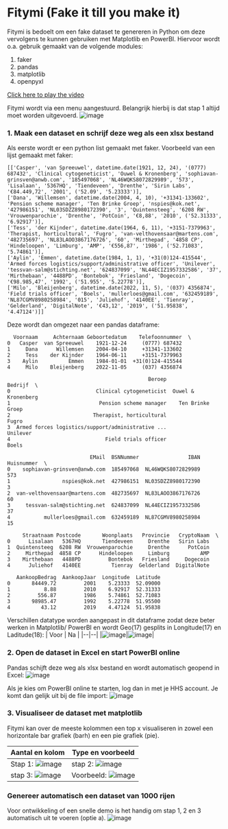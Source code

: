 # Fitymi (Fake it till you make it)
Fitymi is bedoelt om een fake dataset te genereren in Python om deze vervolgens te kunnen gebruiken met Matplotlib en PowerBI.
Hiervoor wordt o.a. gebruik gemaakt van de volgende modules:

1. faker
2. pandas
3. matplotlib
4. openpyxl

[Click here to play the video](https://dehaagsehogeschool-my.sharepoint.com/:v:/r/personal/22161392_student_hhs_nl/Documents/BingoBit.mp4?csf=1&web=1&e=1SAPko)


Fitymi wordt via een menu aangestuurd. Belangrijk hierbij is dat stap 1 altijd moet worden uitgevoerd.
![image](https://user-images.githubusercontent.com/113904065/210151727-31a92e18-3d71-43de-b3b2-306481c6ad1b.jpeg)

### 1. Maak een dataset en schrijf deze weg als een xlsx bestand

Als eerste wordt er een python list gemaakt met faker. Voorbeeld van een lijst gemaakt met faker:
```
[['Casper', 'van Spreeuwel', datetime.date(1921, 12, 24), '(0777) 687432', 'Clinical cytogeneticist', 'Ouwel & Kronenberg', 'sophiavan-grinsven@anwb.com', '185497068', 'NL46WQKS8072829989', '573', 'Lisalaan', '5367HQ', 'Tiendeveen', 'Drenthe', 'Sirin Labs', '€84.449,72', '2001', ('52.09', '5.23333')],
['Dana', 'Willemsen', datetime.date(2004, 4, 10), '+31341-133602', 'Pension scheme manager', 'Ten Brinke Groep', 'nspies@kok.net', '427986151', 'NL03SDZZ8980172390', '3', 'Quintensteeg', '6208 RW', 'Vrouwenparochie', 'Drenthe', 'PotCoin', '€8,88', '2010', ('52.31333', '6.92917')], 
['Tess', 'der Kijnder', datetime.date(1964, 6, 11), '+3151-7379963', 'Therapist, horticultural', 'Fugro', 'van-velthovensaar@martens.com', '482735697', 'NL83LAOO3867176726', '60', 'Mirthepad', '4858 CP', 'Hindeloopen', 'Limburg', 'AMP', '€556,87', '1986', ('52.71083', '5.74861')], 
['Aylin', 'Emmen', datetime.date(1984, 1, 1), '+31(0)124-415544', 'Armed forces logistics/support/administrative officer', 'Unilever', 'tessvan-salm@stichting.net', '624837099', 'NL44ECIZ1957332586', '37', 'Mirthebaan', '4488PD', 'Bontebok', 'Friesland', 'Dogecoin', '€98.985,47', '1992', ('51.955', '5.22778')], 
['Milo', 'Bleijenberg', datetime.date(2022, 11, 5), '(037) 4356874', 'Field trials officer', 'Boels', 'mullerloes@gmail.com', '632459189', 'NL87CGMV8980258984', '015', 'Juliehof', '4140EE', 'Tienray', 'Gelderland', 'DigitalNote', '€43,12', '2019', ('51.95838', '4.47124')]]
```

Deze wordt dan omgezet naar een pandas dataframe:
```
  Voornaam     Achternaam Geboortedatum    Telefoonnummer  \
0   Casper  van Spreeuwel    1921-12-24     (0777) 687432   
1     Dana      Willemsen    2004-04-10     +31341-133602   
2     Tess    der Kijnder    1964-06-11     +3151-7379963   
3    Aylin          Emmen    1984-01-01  +31(0)124-415544   
4     Milo    Bleijenberg    2022-11-05     (037) 4356874   

                                              Beroep             Bedrijf  \
0                            Clinical cytogeneticist  Ouwel & Kronenberg   
1                             Pension scheme manager    Ten Brinke Groep   
2                           Therapist, horticultural               Fugro   
3  Armed forces logistics/support/administrative ...            Unilever   
4                               Field trials officer               Boels   

                           EMail  BSNNummer                IBAN  Huisnummer  \
0    sophiavan-grinsven@anwb.com  185497068  NL46WQKS8072829989         573   
1                 nspies@kok.net  427986151  NL03SDZZ8980172390           3   
2  van-velthovensaar@martens.com  482735697  NL83LAOO3867176726          60   
3     tessvan-salm@stichting.net  624837099  NL44ECIZ1957332586          37   
4           mullerloes@gmail.com  632459189  NL87CGMV8980258984          15   

     Straatnaam Postcode       Woonplaats   Provincie   CryptoNaam  \
0      Lisalaan   5367HQ       Tiendeveen     Drenthe   Sirin Labs   
1  Quintensteeg  6208 RW  Vrouwenparochie     Drenthe      PotCoin   
2     Mirthepad  4858 CP      Hindeloopen     Limburg          AMP   
3    Mirthebaan   4488PD         Bontebok   Friesland     Dogecoin   
4      Juliehof   4140EE          Tienray  Gelderland  DigitalNote   

   AankoopBedrag  AankoopJaar  Longitude  Latitude  
0       84449.72         2001    5.23333  52.09000  
1           8.88         2010    6.92917  52.31333  
2         556.87         1986    5.74861  52.71083  
3       98985.47         1992    5.22778  51.95500  
4          43.12         2019    4.47124  51.95838
```
Verschillen datatype worden aangepast in dit dataframe zodat deze beter werken in Matplotlib/ PowerBI en wordt Geo(17) gesplits in Longitude(17) en Laditude(18):
| Voor | Na |
|--|--|
|![image](https://user-images.githubusercontent.com/113904065/210148952-fdf793d4-432e-48c9-b1b3-b6dc13310bcc.jpeg)|![image](https://user-images.githubusercontent.com/113904065/210148970-9f130ed7-d6a4-4af8-a5d4-174ae6a75331.jpeg)|

### 2. Open de dataset in Excel en start PowerBI online
Pandas schijft deze weg als xlsx bestand en wordt automatisch geopend in Excel:
![image](https://user-images.githubusercontent.com/113904065/210149486-a3fc8c1c-19ea-4068-a5ad-20008a478850.jpeg)

Als je kies om PowerBI online te starten, log dan in met je HHS account. Je komt dan gelijk uit bij de file import:
![image](https://user-images.githubusercontent.com/113904065/210151704-967b1884-84ea-4b88-8e49-bade8d85d34d.jpeg)

### 3. Visualiseer de dataset met matplotlib
Fitymi kan over de meeste kolommen een top x visualiseren in zowel een horizontale bar grafiek (barh) en een pie grafiek (pie).

| Aantal en kolom | Type en voorbeeld |
|--|--|
|Stap 1: ![image](https://user-images.githubusercontent.com/113904065/210151933-8f08b6c7-892a-4d81-ae3c-e66e112fae94.jpeg)|stap 2: ![image](https://user-images.githubusercontent.com/113904065/210151981-d9c9cc56-952a-4130-bbb0-81e61ea24001.jpeg)|
|stap 3: ![image](https://user-images.githubusercontent.com/113904065/210151988-54b08b1a-c3dd-45ee-92f8-ff36c38b0c0f.jpeg)|Voorbeeld: ![image](https://user-images.githubusercontent.com/113904065/210152033-941b3ead-b36f-41a1-bcfe-175f214c4cd2.jpeg)|

### Genereer automatisch een dataset van 1000 rijen
Voor ontwikkeling of een snelle demo is het handig om stap 1, 2 en 3 automatisch uit te voeren (optie a).
![image](https://user-images.githubusercontent.com/113904065/210152459-4c1fd93b-dc6b-41b4-adbc-842ffa68282e.jpeg)



